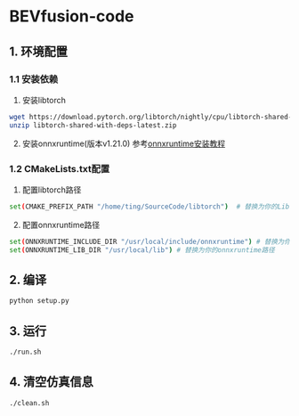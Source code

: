 # BEVfusion-code

## 1. 环境配置

### 1.1 安装依赖

1. 安装libtorch
```bash
wget https://download.pytorch.org/libtorch/nightly/cpu/libtorch-shared-with-deps-latest.zip
unzip libtorch-shared-with-deps-latest.zip
```

2. 安装onnxruntime(版本v1.21.0)
参考[onnxruntime安装教程](https://blog.csdn.net/m0_46303486/article/details/131681105?ops_request_misc=%257B%2522request%255Fid%2522%253A%2522a93c511fac4512b1e4db900e3bb84c61%2522%252C%2522scm%2522%253A%252220140713.130102334.pc%255Fblog.%2522%257D&request_id=a93c511fac4512b1e4db900e3bb84c61&biz_id=0&utm_medium=distribute.pc_search_result.none-task-blog-2~blog~first_rank_ecpm_v1~rank_v31_ecpm-8-131681105-null-null.nonecase&utm_term=ubuntu%20onnxruntime%20%E7%BC%96%E8%AF%91cpu&spm=1018.2226.3001.4450)

### 1.2 CMakeLists.txt配置

1. 配置libtorch路径
```bash
set(CMAKE_PREFIX_PATH "/home/ting/SourceCode/libtorch")  # 替换为你的LibTorch路径
```

2. 配置onnxruntime路径
```bash
set(ONNXRUNTIME_INCLUDE_DIR "/usr/local/include/onnxruntime") # 替换为你的onnxruntime路径
set(ONNXRUNTIME_LIB_DIR "/usr/local/lib") # 替换为你的onnxruntime路径
```

## 2. 编译
```bash
python setup.py
```

## 3. 运行
```bash
./run.sh
```

## 4. 清空仿真信息
```bash
./clean.sh
```


